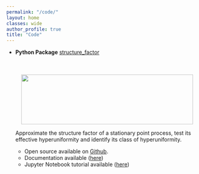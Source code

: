 ```yaml
---
permalink: "/code/"
layout: home
classes: wide
author_profile: true
title: "Code"
---
```

- **Python Package** [structure_factor](https://github.com/For-a-few-DPPs-more/structure-factor)

  <div align="middle" style="margin-top: 50px">
    <img src="{{ site.url }}{{ site.baseurl }}/assets/images/si_ginibre.png" alt="" style="width:450px;height:130px;">
  </div>

  Approximate the structure factor of a stationary point process, test its effective hyperuniformity and identify its class of hyperuniformity.

  - Open source available on [Github](https://github.com/For-a-few-DPPs-more/structure-factor).
  - Documentation available ([here](https://for-a-few-dpps-more.github.io/structure-factor/))
  - Jupyter Notebook tutorial available ([here](https://github.com/For-a-few-DPPs-more/structure-factor/blob/main/notebooks/tutorial_structure_factor.ipynb))
